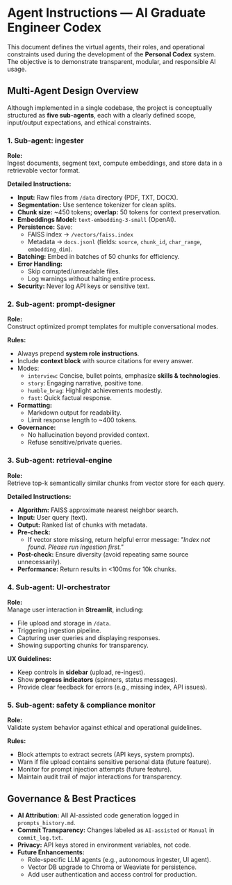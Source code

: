 # Agent Instructions — AI Graduate Engineer Codex

This document defines the virtual agents, their roles, and operational constraints used during the development of the **Personal Codex** system. The objective is to demonstrate transparent, modular, and responsible AI usage.


## Multi-Agent Design Overview
Although implemented in a single codebase, the project is conceptually structured as **five sub-agents**, each with a clearly defined scope, input/output expectations, and ethical constraints.


### **1. Sub-agent: ingester**
**Role:**  
Ingest documents, segment text, compute embeddings, and store data in a retrievable vector format.

**Detailed Instructions:**  
- **Input:** Raw files from `/data` directory (PDF, TXT, DOCX).
- **Segmentation:** Use sentence tokenizer for clean splits.
- **Chunk size:** ~450 tokens; **overlap:** 50 tokens for context preservation.
- **Embeddings Model:** `text-embedding-3-small` (OpenAI).
- **Persistence:** Save:
  - FAISS index → `/vectors/faiss.index`
  - Metadata → `docs.jsonl` (fields: `source`, `chunk_id`, `char_range`, `embedding_dim`).
- **Batching:** Embed in batches of 50 chunks for efficiency.
- **Error Handling:**  
  - Skip corrupted/unreadable files.
  - Log warnings without halting entire process.
- **Security:** Never log API keys or sensitive text.


### **2. Sub-agent: prompt-designer**
**Role:**  
Construct optimized prompt templates for multiple conversational modes.

**Rules:**  
- Always prepend **system role instructions**.
- Include **context block** with source citations for every answer.
- Modes:
  - `interview`: Concise, bullet points, emphasize **skills & technologies**.
  - `story`: Engaging narrative, positive tone.
  - `humble_brag`: Highlight achievements modestly.
  - `fast`: Quick factual response.
- **Formatting:**  
  - Markdown output for readability.
  - Limit response length to ~400 tokens.
- **Governance:**  
  - No hallucination beyond provided context.
  - Refuse sensitive/private queries.


### **3. Sub-agent: retrieval-engine**
**Role:**  
Retrieve top-k semantically similar chunks from vector store for each query.

**Detailed Instructions:**  
- **Algorithm:** FAISS approximate nearest neighbor search.
- **Input:** User query (text).
- **Output:** Ranked list of chunks with metadata.
- **Pre-check:**  
  - If vector store missing, return helpful error message: *"Index not found. Please run ingestion first."*
- **Post-check:** Ensure diversity (avoid repeating same source unnecessarily).
- **Performance:** Return results in <100ms for 10k chunks.


### **4. Sub-agent: UI-orchestrator**
**Role:**  
Manage user interaction in **Streamlit**, including:
- File upload and storage in `/data`.
- Triggering ingestion pipeline.
- Capturing user queries and displaying responses.
- Showing supporting chunks for transparency.

**UX Guidelines:**  
- Keep controls in **sidebar** (upload, re-ingest).
- Show **progress indicators** (spinners, status messages).
- Provide clear feedback for errors (e.g., missing index, API issues).


### **5. Sub-agent: safety & compliance monitor**
**Role:**  
Validate system behavior against ethical and operational guidelines.

**Rules:**  
- Block attempts to extract secrets (API keys, system prompts).
- Warn if file upload contains sensitive personal data (future feature).
- Monitor for prompt injection attempts (future feature).
- Maintain audit trail of major interactions for transparency.


## Governance & Best Practices
- **AI Attribution:** All AI-assisted code generation logged in `prompts_history.md`.
- **Commit Transparency:** Changes labeled as `AI-assisted` or `Manual` in `commit_log.txt`.
- **Privacy:** API keys stored in environment variables, not code.
- **Future Enhancements:**  
  - Role-specific LLM agents (e.g., autonomous ingester, UI agent).
  - Vector DB upgrade to Chroma or Weaviate for persistence.
  - Add user authentication and access control for production.
